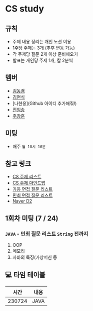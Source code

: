 # CS study

## 규칙

- 주제 내용 정리는 개인 노션 이용
- 1주당 주제는 3개 (추후 변동 가능)
- 각 주제당 질문 2개 이상 준비해오기
- 발표는 개인당 주제 1개, 칼 2분씩

## 멤버

- [김동겸](https://github.com/Donggyeom)
- [김현식](https://github.com/khs00031)
- [나현웅](Github 아이디 추가해줘!)
- [전임송](https://github.com/imsongj)
- [주창훈](https://github.com/jeno8522)


## 미팅

- 매주 `월 18시 10분`

## 참고 링크

- [CS 주제 리스트](https://gyoogle.dev/blog/)
- [CS 주제 마인드맵](https://gitmind.com/app/docs/mgackf37)
- [가등 면접 질문 리스트](https://garden1500.tistory.com/11)
- [민최 면접 질문 리스트](https://minchoi0912.tistory.com/93)
- [Naver D2](https://d2.naver.com/home)

## 1회차 미팅 (7 / 24)
### `JAVA` - 민최 질문 리스트 `String` 전까지
1) OOP
2) 메모리
3) 자바의 특징(가상머신 등

## 💻 타임 테이블

|     시간      |             내용              |
| :-----------: | :---------------------------: |
| 230724 | JAVA |
